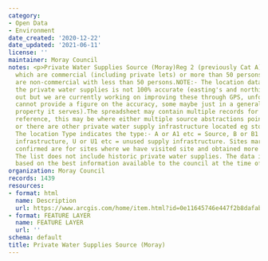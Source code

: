 ```yaml
---
category:
- Open Data
- Environment
date_created: '2020-12-22'
date_updated: '2021-06-11'
license: ''
maintainer: Moray Council
notes: <p>Private Water Supplies Source (Moray)Reg 2 (previously Cat A) are supplies
  which are commercial (including private lets) or more than 50 persons Category B
  are non-commercial with less than 50 persons.NOTE:- The location data we hold for
  the private water supplies is not 100% accurate (easting's and northing's can be
  out but we are currently working on improving these through GPS, unfortunately I
  cannot provide a figure on the accuracy, some maybe just in a general area of the
  property it serves).The spreadsheet may contain multiple records for the same source
  reference, this may be where either multiple source abstractions points are located
  or there are other private water supply infrastructure located eg storage tanks.
  The location Type indicates the type:- A or A1 etc = Source, B or B1 etc = supply
  infrastructure, U or U1 etc = unused supply infrastructure. Sites marked with "Y"
  confirmed are for sites where we have visited site and obtained more accurate locations.
  The list does not include historic private water supplies. The data is provided
  based on the best information available to the council at the time of writing.</p>
organization: Moray Council
records: 1439
resources:
- format: html
  name: Description
  url: https://www.arcgis.com/home/item.html?id=0e11645746e447f2b8dafabe750f24f2
- format: FEATURE LAYER
  name: FEATURE LAYER
  url: ''
schema: default
title: Private Water Supplies Source (Moray)
---
```

